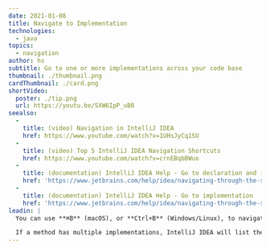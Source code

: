 ```yaml
---
date: 2021-01-08
title: Navigate to Implementation
technologies:
  - java
topics:
  - navigation
author: hs
subtitle: Go to one or more implementations across your code base
thumbnail: ./thumbnail.png
cardThumbnail: ./card.png
shortVideo:
  poster: ./tip.png
  url: https://youtu.be/SXW6IpP_uB0
seealso:
  - 
    title: (video) Navigation in IntelliJ IDEA
    href: https://www.youtube.com/watch?v=1UHsJyCq1SU
  - 
    title: (video) Top 5 IntelliJ IDEA Navigation Shortcuts
    href: https://www.youtube.com/watch?v=crnEBqbBWuo
  - 
    title: (documentation) IntelliJ IDEA Help - Go to declaration and its type
    href: 'https://www.jetbrains.com/help/idea/navigating-through-the-source-code.html#go_to_declaration'
  - 
    title: (documentation) IntelliJ IDEA Help - Go to implementation
    href: 'https://www.jetbrains.com/help/idea/navigating-through-the-source-code.html#go_to_implementation'
leadin: |
  You can use **⌘B** (macOS), or **Ctrl+B** (Windows/Linux), to navigate to an implementation.

  If a method has multiple implementations, IntelliJ IDEA will list them, so you can choose the one that you want. If there is only one implementation, IntelliJ IDEA will take you straight to it.
---
```


